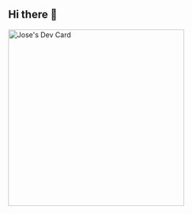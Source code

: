 ## Hi there 👋

<a href="https://app.daily.dev/chetuu"><img src="https://api.daily.dev/devcards/v2/9NRpYc0peqaMgCYuYqnyd.png?type=default&r=gw5" width="356" alt="Jose's Dev Card"/></a>

<!--
**josesanchis16/josesanchis16** is a ✨ _special_ ✨ repository because its `README.md` (this file) appears on your GitHub profile.

Here are some ideas to get you started:

- 🔭 I’m currently working on ...
- 🌱 I’m currently learning ...
- 👯 I’m looking to collaborate on ...
- 🤔 I’m looking for help with ...
- 💬 Ask me about ...
- 📫 How to reach me: ...
- 😄 Pronouns: ...
- ⚡ Fun fact: ...
-->
